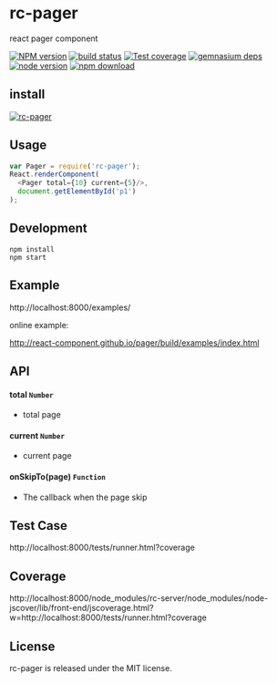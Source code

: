# rc-pager

react pager component

[![NPM version][npm-image]][npm-url]
[![build status][travis-image]][travis-url]
[![Test coverage][coveralls-image]][coveralls-url]
[![gemnasium deps][gemnasium-image]][gemnasium-url]
[![node version][node-image]][node-url]
[![npm download][download-image]][download-url]

[npm-image]: http://img.shields.io/npm/v/rc-pager.svg?style=flat-square
[npm-url]: http://npmjs.org/package/rc-pager
[travis-image]: https://img.shields.io/travis/react-component/pager.svg?style=flat-square
[travis-url]: https://travis-ci.org/react-component/pager
[coveralls-image]: https://img.shields.io/coveralls/react-component/pager.svg?style=flat-square
[coveralls-url]: https://coveralls.io/r/react-component/pager?branch=master
[gemnasium-image]: http://img.shields.io/gemnasium/react-component/pager.svg?style=flat-square
[gemnasium-url]: https://gemnasium.com/react-component/pager
[node-image]: https://img.shields.io/badge/node.js-%3E=_0.10-green.svg?style=flat-square
[node-url]: http://nodejs.org/download/
[download-image]: https://img.shields.io/npm/dm/rc-pager.svg?style=flat-square
[download-url]: https://npmjs.org/package/rc-pager

## install

[![rc-pager](https://nodei.co/npm/rc-pager.png)](https://npmjs.org/package/rc-pager)

## Usage

```js
var Pager = require('rc-pager');
React.renderComponent(
  <Pager total={10} current={5}/>,
  document.getElementById('p1')
);
```

## Development

```
npm install
npm start
```

## Example

http://localhost:8000/examples/

online example:

http://react-component.github.io/pager/build/examples/index.html

## API

#### total `Number`
  
  * total page

#### current `Number`

  * current page

#### onSkipTo(page) `Function`
  
  * The callback when the page skip

## Test Case

http://localhost:8000/tests/runner.html?coverage

## Coverage

http://localhost:8000/node_modules/rc-server/node_modules/node-jscover/lib/front-end/jscoverage.html?w=http://localhost:8000/tests/runner.html?coverage

## License

rc-pager is released under the MIT license.